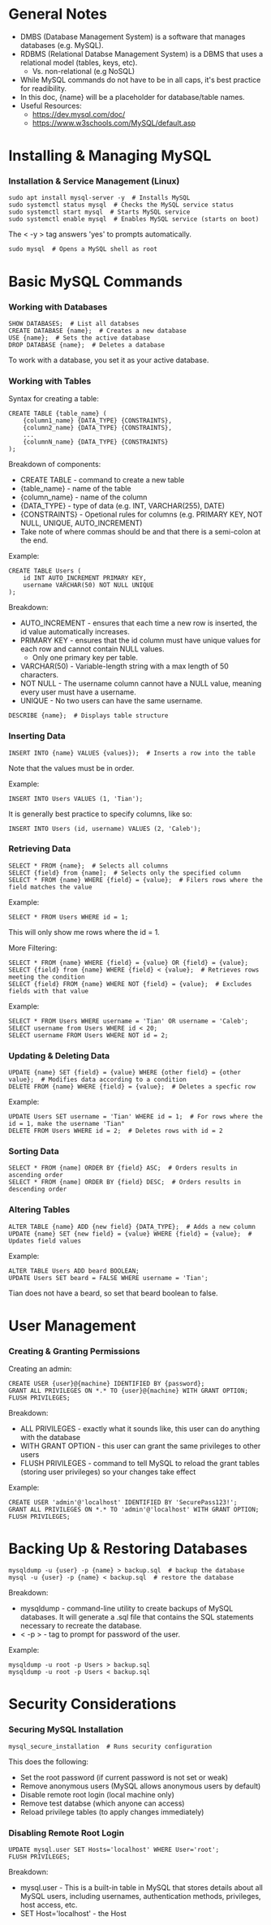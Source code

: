 # General Notes

- DMBS (Database Management System) is a software that manages databases (e.g. MySQL).
- RDBMS (Relational Databse Management System) is a DBMS that uses a relational model (tables, keys, etc).
  - Vs. non-relational (e.g NoSQL)
- While MySQL commands do not have to be in all caps, it's best practice for readibility.
- In this doc, {name} will be a placeholder for database/table names. 
- Useful Resources:
  - https://dev.mysql.com/doc/
  - https://www.w3schools.com/MySQL/default.asp

# Installing & Managing MySQL

### Installation & Service Management (Linux)
```
sudo apt install mysql-server -y  # Installs MySQL
sudo systemctl status mysql  # Checks the MySQL service status
sudo systemctl start mysql  # Starts MySQL service
sudo systemctl enable mysql  # Enables MySQL service (starts on boot)
```
The < -y > tag answers 'yes' to prompts automatically. 

```
sudo mysql  # Opens a MySQL shell as root
```

# Basic MySQL Commands

### Working with Databases
```
SHOW DATABASES;  # List all databses
CREATE DATABASE {name};  # Creates a new database
USE {name};  # Sets the active database 
DROP DATABASE {name};  # Deletes a database
```
To work with a database, you set it as your active database. 

### Working with Tables

Syntax for creating a table: 
```
CREATE TABLE {table_name} (
    {column1_name} {DATA_TYPE} {CONSTRAINTS},
    {column2_name} {DATA_TYPE} {CONSTRAINTS},
    ...
    {columnN_name} {DATA_TYPE} {CONSTRAINTS}
);
```
Breakdown of components:
- CREATE TABLE - command to create a new table
- {table_name} - name of the table
- {column_name} - name of the column
- {DATA_TYPE} - type of data (e.g. INT, VARCHAR(255), DATE)
- {CONSTRAINTS} - Opetional rules for columns (e.g. PRIMARY KEY, NOT NULL, UNIQUE, AUTO_INCREMENT)
- Take note of where commas should be and that there is a semi-colon at the end. 

Example:
```
CREATE TABLE Users (
    id INT AUTO_INCREMENT PRIMARY KEY,
    username VARCHAR(50) NOT NULL UNIQUE
);
```
Breakdown:
- AUTO_INCREMENT - ensures that each time a new row is inserted, the id value automatically increases.
- PRIMARY KEY - ensures that the id column must have unique values for each row and cannot contain NULL values.
  - Only one primary key per table.
- VARCHAR(50) - Variable-length string with a max length of 50 characters.
- NOT NULL - The username column cannot have a NULL value, meaning every user must have a username.
- UNIQUE - No two users can have the same username.

```
DESCRIBE {name};  # Displays table structure
```

### Inserting Data
```
INSERT INTO {name} VALUES {values});  # Inserts a row into the table
```
Note that the values must be in order.

Example:
```
INSERT INTO Users VALUES (1, 'Tian');
```
It is generally best practice to specify columns, like so:
```
INSERT INTO Users (id, username) VALUES (2, 'Caleb');
```

### Retrieving Data
```
SELECT * FROM {name};  # Selects all columns
SELECT {field} from {name];  # Selects only the specified column
SELECT * FROM {name} WHERE {field} = {value};  # Filers rows where the field matches the value
```
Example:
```
SELECT * FROM Users WHERE id = 1;
```
This will only show me rows where the id = 1. 

More Filtering:
```
SELECT * FROM {name} WHERE {field} = {value} OR {field} = {value};
SELECT {field} from {name} WHERE {field} < {value};  # Retrieves rows meeting the condition
SELECT {field} FROM {name} WHERE NOT {field} = {value};  # Excludes fields with that value
```
Example:
```
SELECT * FROM Users WHERE username = 'Tian' OR username = 'Caleb';
SELECT username from Users WHERE id < 20;
SELECT username FROM Users WHERE NOT id = 2;
```

### Updating & Deleting Data
```
UPDATE {name} SET {field} = {value} WHERE {other field} = {other value};  # Modifies data according to a condition
DELETE FROM {name} WHERE {field} = {value};  # Deletes a specfic row
```
Example:
```
UPDATE Users SET username = 'Tian' WHERE id = 1;  # For rows where the id = 1, make the username 'Tian"
DELETE FROM Users WHERE id = 2;  # Deletes rows with id = 2
```

### Sorting Data
```
SELECT * FROM {name] ORDER BY {field} ASC;  # Orders results in ascending order
SELECT * FROM {name] ORDER BY {field} DESC;  # Orders results in descending order
```

### Altering Tables
```
ALTER TABLE {name} ADD {new field} {DATA_TYPE};  # Adds a new column
UPDATE {name} SET {new field} = {value} WHERE {field} = {value};  # Updates field values
```
Example:
```
ALTER TABLE Users ADD beard BOOLEAN;
UPDATE Users SET beard = FALSE WHERE username = 'Tian';
```
Tian does not have a beard, so set that beard boolean to false. 

# User Management

### Creating & Granting Permissions

Creating an admin:
```
CREATE USER {user}@{machine} IDENTIFIED BY {password};
GRANT ALL PRIVILEGES ON *.* TO {user}@{machine} WITH GRANT OPTION;
FLUSH PRIVILEGES;
```
Breakdown:
- ALL PRIVILEGES - exactly what it sounds like, this user can do anything with the database
- WITH GRANT OPTION - this user can grant the same privileges to other users
- FLUSH PRIVILEGES - command to tell MySQL to reload the grant tables (storing user privileges) so your changes take effect

Example:
```
CREATE USER 'admin'@'localhost' IDENTIFIED BY 'SecurePass123!';
GRANT ALL PRIVILEGES ON *.* TO 'admin'@'localhost' WITH GRANT OPTION;
FLUSH PRIVILEGES;
```

# Backing Up & Restoring Databases
```
mysqldump -u {user} -p {name} > backup.sql  # backup the database
mysql -u {user} -p {name} < backup.sql  # restore the database
```
Breakdown:
- mysqldump - command-line utility to create backups of MySQL databases. It will generate a .sql file that contains the SQL statements necessary to recreate the database.
- < -p > - tag to prompt for password of the user.

Example:
```
mysqldump -u root -p Users > backup.sql
mysqldump -u root -p Users < backup.sql
```

# Security Considerations

### Securing MySQL Installation
```
mysql_secure_installation  # Runs security configuration
```
This does the following:
- Set the root password (if current password is not set or weak) 
- Remove anonymous users (MySQL allows anonymous users by default)
- Disable remote root login (local machine only)
- Remove test databse (which anyone can access)
- Reload privilege tables (to apply changes immediately)

### Disabling Remote Root Login
```
UPDATE mysql.user SET Hosts='localhost' WHERE User='root';
FLUSH PRIVILEGES;
```
Breakdown:
- mysql.user - This is a built-in table in MySQL that stores details about all MySQL users, including usernames, authentication methods, privileges, host access, etc.
- SET Host='localhost' - the Host 




